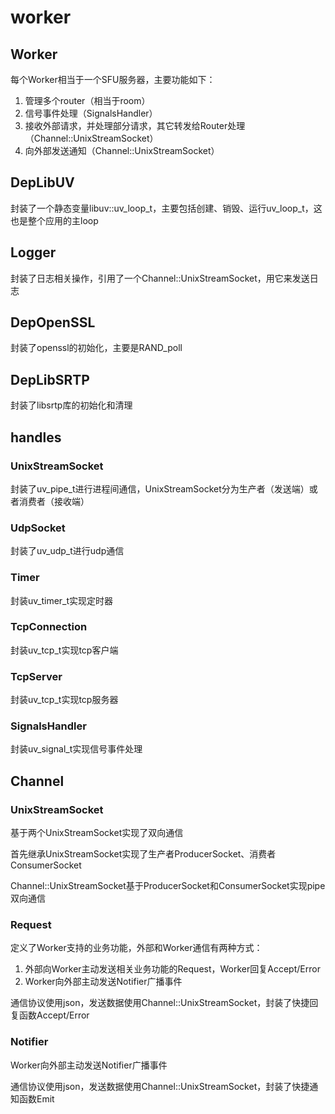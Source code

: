 # worker

## Worker
每个Worker相当于一个SFU服务器，主要功能如下：
1. 管理多个router（相当于room）
2. 信号事件处理（SignalsHandler）
3. 接收外部请求，并处理部分请求，其它转发给Router处理（Channel::UnixStreamSocket）
4. 向外部发送通知（Channel::UnixStreamSocket）

## DepLibUV
封装了一个静态变量libuv::uv_loop_t，主要包括创建、销毁、运行uv_loop_t，这也是整个应用的主loop

## Logger
封装了日志相关操作，引用了一个Channel::UnixStreamSocket，用它来发送日志

## DepOpenSSL
封装了openssl的初始化，主要是RAND_poll

## DepLibSRTP
封装了libsrtp库的初始化和清理

## handles
### UnixStreamSocket
封装了uv_pipe_t进行进程间通信，UnixStreamSocket分为生产者（发送端）或者消费者（接收端）

### UdpSocket
封装了uv_udp_t进行udp通信

### Timer
封装uv_timer_t实现定时器

### TcpConnection
封装uv_tcp_t实现tcp客户端

### TcpServer
封装uv_tcp_t实现tcp服务器

### SignalsHandler
封装uv_signal_t实现信号事件处理

## Channel
### UnixStreamSocket
基于两个UnixStreamSocket实现了双向通信

首先继承UnixStreamSocket实现了生产者ProducerSocket、消费者ConsumerSocket

Channel::UnixStreamSocket基于ProducerSocket和ConsumerSocket实现pipe双向通信

### Request
定义了Worker支持的业务功能，外部和Worker通信有两种方式：
1. 外部向Worker主动发送相关业务功能的Request，Worker回复Accept/Error
2. Worker向外部主动发送Notifier广播事件

通信协议使用json，发送数据使用Channel::UnixStreamSocket，封装了快捷回复函数Accept/Error

### Notifier
Worker向外部主动发送Notifier广播事件

通信协议使用json，发送数据使用Channel::UnixStreamSocket，封装了快捷通知函数Emit



